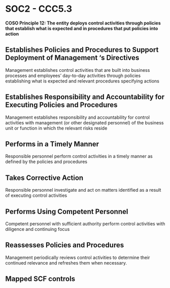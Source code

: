 # SOC2 - CCC5.3
**COSO Principle 12: The entity deploys control activities through policies that establish what is expected and in procedures that put policies into action**
## Establishes Policies and Procedures to Support Deployment of Management ‘s Directives
Management establishes control activities that are built into business processes and employees’ day-to-day activities through policies establishing what is expected and relevant procedures specifying actions
## Establishes Responsibility and Accountability for Executing Policies and Procedures
Management establishes responsibility and accountability for control activities with management (or other designated personnel) of the business unit or function in which the relevant risks reside
## Performs in a Timely Manner
Responsible personnel perform control activities in a timely manner as defined by the policies and procedures
## Takes Corrective Action
Responsible personnel investigate and act on matters identified as a result of executing control activities
## Performs Using Competent Personnel
Competent personnel with sufficient authority perform control activities with diligence and continuing focus
## Reassesses Policies and Procedures
Management periodically reviews control activities to determine their continued relevance and refreshes them when necessary.
## Mapped SCF controls